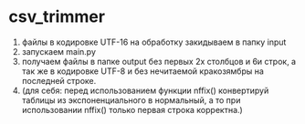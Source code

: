 # csv_trimmer
1) файлы в кодировке UTF-16 на обработку закидываем в папку input
2) запускаем main.py
3) получаем файлы в папке output без первых 2х столбцов и 6и строк, а так же в кодировке UTF-8 и без нечитаемой кракозямбры на последней строке.
4) (для себя: перед использованием функции nffix() конвертируй таблицы из экспоненциального в нормальный,  а то при использовании nffix() только первая строка корректна.)
